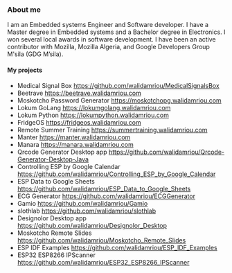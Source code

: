 ### About me
I am an Embedded systems Engineer and Software developer. I have a Master degree in Embedded systems and a Bachelor degree in Electronics. I won several local awards in software development. I have been an active contributor with Mozilla, Mozilla Algeria, and Google Developers Group M'sila (GDG M’sila).
#### My projects
- Medical Signal Box https://github.com/walidamriou/MedicalSignalsBox
- Beetrave https://beetrave.walidamriou.com
- Moskotcho Password Generator https://moskotchopg.walidamriou.com
- Lokum GoLang https://lokumgolang.walidamriou.com
- Lokum Python https://lokumpython.walidamriou.com
- FridgeOS https://fridgeos.walidamriou.com
- Remote Summer Training https://summertraining.walidamriou.com
- Manter https://manter.walidamriou.com
- Manara https://manara.walidamriou.com
- Qrcode Generator Desktop app https://github.com/walidamriou/Qrcode-Generator-Desktop-Java
- Controlling ESP by Google Calendar https://github.com/walidamriou/Controlling_ESP_by_Google_Calendar
- ESP Data to Google Sheets https://github.com/walidamriou/ESP_Data_to_Google_Sheets
- ECG Generator https://github.com/walidamriou/ECGGenerator
- Gamio https://github.com/walidamriou/Gamio
- slothlab https://github.com/walidamriou/slothlab
- Designolor Desktop app https://github.com/walidamriou/Designolor_Desktop
- Moskotcho Remote Slides https://github.com/walidamriou/Moskotcho_Remote_Slides
- ESP IDF Examples https://github.com/walidamriou/ESP_IDF_Examples
- ESP32 ESP8266 IPScanner https://github.com/walidamriou/ESP32_ESP8266_IPScanner
